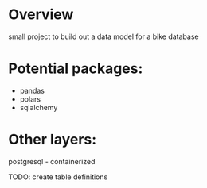 # Overview
small project to build out a data model for a bike database

# Potential packages:
- pandas 
- polars
- sqlalchemy

# Other layers:
postgresql - containerized

TODO:
create table definitions